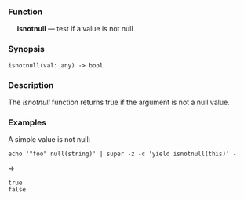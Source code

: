 ### Function

&emsp; **isnotnull** &mdash; test if a value is not null

### Synopsis

```
isnotnull(val: any) -> bool
```

### Description

The _isnotnull_ function returns true if the argument is not a null
value.

### Examples

A simple value is not null:
```mdtest-command
echo '"foo" null(string)' | super -z -c 'yield isnotnull(this)' -
```
=>
```mdtest-output
true
false
```
